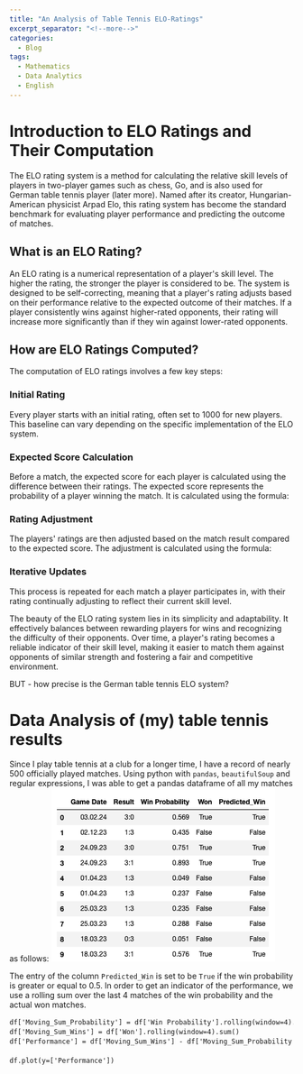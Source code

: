 ```yaml
---
title: "An Analysis of Table Tennis ELO-Ratings"
excerpt_separator: "<!--more-->"
categories:
  - Blog
tags:
  - Mathematics
  - Data Analytics
  - English
---
```


# Introduction to ELO Ratings and Their Computation
The ELO rating system is a method for calculating the relative skill levels of players in two-player games such as chess, Go, and is also used for German table tennis player (later more). Named after its creator, Hungarian-American physicist Arpad Elo, this rating system has become the standard benchmark for evaluating player performance and predicting the outcome of matches.

## What is an ELO Rating?
An ELO rating is a numerical representation of a player's skill level. The higher the rating, the stronger the player is considered to be. The system is designed to be self-correcting, meaning that a player's rating adjusts based on their performance relative to the expected outcome of their matches. If a player consistently wins against higher-rated opponents, their rating will increase more significantly than if they win against lower-rated opponents.

## How are ELO Ratings Computed?
The computation of ELO ratings involves a few key steps:

### Initial Rating
Every player starts with an initial rating, often set to 1000 for new players. This baseline can vary depending on the specific implementation of the ELO system.

### Expected Score Calculation
Before a match, the expected score for each player is calculated using the difference between their ratings. The expected score represents the probability of a player winning the match. It is calculated using the formula:

### Rating Adjustment
The players' ratings are then adjusted based on the match result compared to the expected score. The adjustment is calculated using the formula:

### Iterative Updates
This process is repeated for each match a player participates in, with their rating continually adjusting to reflect their current skill level.

The beauty of the ELO rating system lies in its simplicity and adaptability. It effectively balances between rewarding players for wins and recognizing the difficulty of their opponents. Over time, a player's rating becomes a reliable indicator of their skill level, making it easier to match them against opponents of similar strength and fostering a fair and competitive environment.

BUT - how precise is the German table tennis ELO system? 

# Data Analysis of (my) table tennis results
Since I play table tennis at a club for a longer time, I have a record of nearly 500 officially played matches. Using python with `pandas`, `beautifulSoup` and regular expressions, I was able to get a pandas dataframe of all my matches as follows:
![initial dataframe](/assets/images/elo_rating_initial_df.png)

The entry of the column `Predicted_Win` is set to be `True` if the win probability is greater or equal to 0.5. In order to get an indicator of the performance, we use a rolling sum over the last 4 matches of the win probability and the actual won matches. 

```html
df['Moving_Sum_Probability'] = df['Win Probability'].rolling(window=4).sum()
df['Moving_Sum_Wins'] = df['Won'].rolling(window=4).sum()
df['Performance'] = df['Moving_Sum_Wins'] - df['Moving_Sum_Probability'] 

df.plot(y=['Performance'])
```



